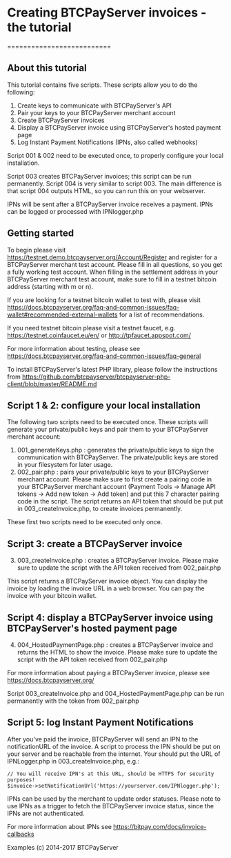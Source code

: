 # Creating BTCPayServer invoices - the tutorial
==========================

## About this tutorial
This tutorial contains five scripts. These scripts allow you to do the following:
1) Create keys to communicate with BTCPayServer's API
2) Pair your keys to your BTCPayServer merchant account
3) Create BTCPayServer invoices
4) Display a BTCPayServer invoice using BTCPayServer's hosted payment page
5) Log Instant Payment Notifications (IPNs, also called webhooks)

Script 001 & 002 need to be executed once, to properly configure your local installation.

Script 003 creates BTCPayServer invoices; this script can be run permanently.
Script 004 is very similar to script 003. The main difference is that script 004 outputs HTML, so you can run this on your webserver.

IPNs will be sent after a BTCPayServer invoice receives a payment. IPNs can be logged or processed with IPNlogger.php

## Getting started
To begin please visit https://testnet.demo.btcpayserver.org/Account/Register and register for a BTCPayServer merchant test account. Please fill in all questions, so you get a fully working test account. When filling in the settlement address in your BTCPayServer merchant test account, make sure to fill in a testnet bitcoin address (starting with m or n).

If you are looking for a testnet bitcoin wallet to test with, please visit https://docs.btcpayserver.org/faq-and-common-issues/faq-wallet#recommended-external-wallets for a list of recommendations.

If you need testnet bitcoin please visit a testnet faucet, e.g. https://testnet.coinfaucet.eu/en/ or http://tpfaucet.appspot.com/

For more information about testing, please see https://docs.btcpayserver.org/faq-and-common-issues/faq-general

To install BTCPayServer's latest PHP library, please follow the instructions from https://github.com/btcpayserver/btcpayserver-php-client/blob/master/README.md

## Script 1 & 2: configure your local installation
The following two scripts need to be executed once. These scripts will generate your private/public keys and pair them to your BTCPayServer merchant account:
1. 001_generateKeys.php : generates the private/public keys to sign the communication with BTCPayServer. The private/public keys are stored in your filesystem for later usage.
2. 002_pair.php : pairs your private/public keys to your BTCPayServer merchant account. Please make sure to first create a pairing code in your BTCPayServer merchant account (Payment Tools -> Manage API tokens -> Add new token -> Add token) and put this 7 character pairing code in the script. The script returns an API token that should be put put in 003_createInvoice.php, to create invoices permanently.

These first two scripts need to be executed only once.

## Script 3: create a BTCPayServer invoice
3. 003_createInvoice.php : creates a BTCPayServer invoice. Please make sure to update the script with the API token received from 002_pair.php

This script returns a BTCPayServer invoice object. You can display the invoice by loading the invoice URL in a web browser. You can pay the invoice with your bitcoin wallet.

## Script 4: display a BTCPayServer invoice using BTCPayServer's hosted payment page
4. 004_HostedPaymentPage.php : creates a BTCPayServer invoice and returns the HTML to show the invoice. Please make sure to update the script with the API token received from 002_pair.php

For more information about paying a BTCPayServer invoice, please see https://docs.btcpayserver.org/

Script 003_createInvoice.php and 004_HostedPaymentPage.php can be run permanently with the token from 002_pair.php

## Script 5: log Instant Payment Notifications
After you've paid the invoice, BTCPayServer will send an IPN to the notificationURL of the invoice. A script to process the IPN should be put on your server and be reachable from the internet. Your should put the URL of IPNLogger.php in 003_createInvoice.php, e.g.:
```
// You will receive IPN's at this URL, should be HTTPS for security purposes!
$invoice->setNotificationUrl('https://yourserver.com/IPNlogger.php');
```
IPNs can be used by the merchant to update order statuses. Please note to use IPNs as a trigger to fetch the BTCPayServer invoice status, since the IPNs are not authenticated.

For more information about IPNs see https://bitpay.com/docs/invoice-callbacks

Examples (c) 2014-2017 BTCPayServer
